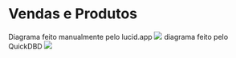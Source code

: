 # Vendas e Produtos

Diagrama feito manualmente pelo lucid.app
![](DiagramaBD.png)
diagrama feito pelo QuickDBD
![](DiagramaBD2.png)
